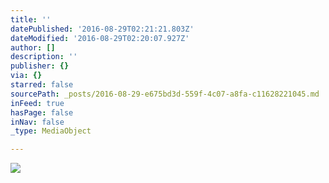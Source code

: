 ```yaml
---
title: ''
datePublished: '2016-08-29T02:21:21.803Z'
dateModified: '2016-08-29T02:20:07.927Z'
author: []
description: ''
publisher: {}
via: {}
starred: false
sourcePath: _posts/2016-08-29-e675bd3d-559f-4c07-a8fa-c11628221045.md
inFeed: true
hasPage: false
inNav: false
_type: MediaObject

---
```

![](https://the-grid-user-content.s3-us-west-2.amazonaws.com/b894cc73-6402-4977-b293-52a7aea0a385.jpg)